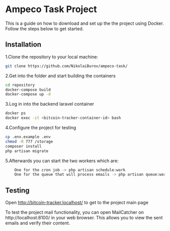 # Ampeco Task Project

This is a guide on how to download and set up the the project using Docker. Follow the steps below to get started.



## Installation

1.Clone the repository to your local machine:

```bash
git clone https://github.com/NikolaiBurov/ampeco-task/
```

2.Get into the folder and start building the containers
```bash
cd repository
docker-compose build
docker-compose up -d
```
3.Log in into the backend laravel container

```bash
docker ps
docker exec -it <bitcoin-tracker-container-id> bash
```

4.Configure the project for testing
```bash
cp .env.example .env
chmod -R 777 /storage
composer install
php artisan migrate
```

5.Afterwards you can start the two workers which are: 
```bash
    One for the cron job -> php artisan schedule:work
    One for the queue that will process emails -> php artisan queue:work
```

## Testing
Open http://bitcoin-tracker.localhost/ to get to the project main page

To test the project mail functionality, you can open MailCatcher on http://localhost:8100/ in your web browser. This allows you to view the sent emails and verify their content.

